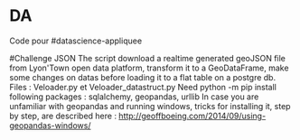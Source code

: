 # DA
Code pour #datascience-appliquee

#Challenge JSON
The script download a realtime generated geoJSON file from Lyon'Town open data platform, transform it to a GeoDataFrame, make some changes on datas before loading it to a flat table on a postgre db.
Files : Veloader.py et Veloader_datastruct.py
Need python -m pip install following packages : sqlalchemy, geopandas, urllib
In case you are unfamiliar with geopandas and running windows, tricks for installing it, step by step, are described here : http://geoffboeing.com/2014/09/using-geopandas-windows/
